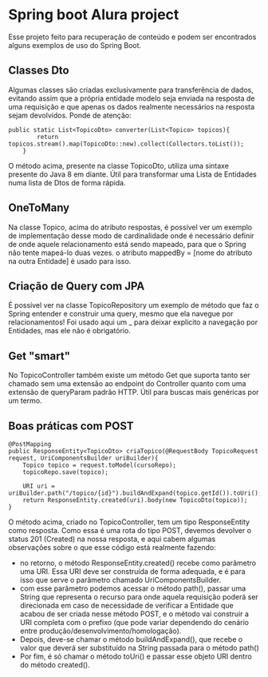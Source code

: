 # Spring boot Alura project
Esse projeto feito para recuperação de conteúdo e podem ser encontrados alguns exemplos de uso do Spring Boot.

## Classes Dto

Algumas classes são criadas exclusivamente para transferência de dados, evitando assim que a própria entidade modelo seja 
enviada na resposta de uma requisição e que apenas os dados realmente necessários na resposta sejam devolvidos.
Ponde de atenção:
~~~{Java}
public static List<TopicoDto> converter(List<Topico> topicos){
        return topicos.stream().map(TopicoDto::new).collect(Collectors.toList());
    }
~~~

O método acima, presente na classe TopicoDto, utiliza uma sintaxe presente do Java 8 em diante.
Útil para transformar uma Lista de Entidades numa lista de Dtos de forma rápida.

## OneToMany

Na classe Topico, acima do atributo respostas, é possível ver um exemplo de implementação desse modo de cardinalidade 
onde é necessário definir de onde aquele relacionamento está sendo mapeado, para que o Spring não tente mapeá-lo duas vezes.
o atributo mappedBy = [nome do atributo na outra Entidade] é usado para isso.

## Criação de Query com JPA

É possível ver na classe TopicoRepository um exemplo de método que faz o Spring entender e construir
uma query, mesmo que ela navegue por relacionamentos! Foi usado aqui um _ para deixar explicito a navegação
por Entidades, mas ele não é obrigatório.

## Get "smart"

No TopicoController também existe um método Get que suporta tanto ser chamado sem uma extensão ao endpoint do Controller
quanto com uma extensão de queryParam padrão HTTP. Útil para buscas mais genéricas por um termo.


## Boas práticas com POST

~~~{Java}
@PostMapping
public ResponseEntity<TopicoDto> criaTopico(@RequestBody TopicoRequest request, UriComponentsBuilder uriBuilder){
    Topico topico = request.toModel(cursoRepo);
    topicoRepo.save(topico);

    URI uri = uriBuilder.path("/topico/{id}").buildAndExpand(topico.getId()).toUri();
    return ResponseEntity.created(uri).body(new TopicoDto(topico));
}
~~~

O método acima, criado no TopicoController, tem um tipo ResponseEntity como resposta. Como essa é uma 
rota do tipo POST, devemos devolver o status 201 (Created) na nossa resposta, e aqui cabem algumas observações sobre
o que esse código está realmente fazendo:

- no retorno, o método ResponseEntity.created() recebe como parâmetro uma URI. Essa URI deve ser construída de forma adequada, e é para isso que serve o parâmetro chamado UriComponentsBuilder.
- com esse parâmetro podemos acessar o método path(), passar uma String que representa o recurso para onde aquela requisição poderá ser direcionada
em caso de necessidade de verificar a Entidade que acabou de ser criada nesse método POST, e o método vai construir a URI completa com o prefixo (que pode variar dependendo
  do cenário entre produção/desenvolvimento/homologação).
- Depois, deve-se chamar o método buildAndExpand(), que recebe o valor que deverá ser substituído na String passada para o método path()
- Por fim, é só chamar o método toUri() e passar esse objeto URI dentro do método created().


